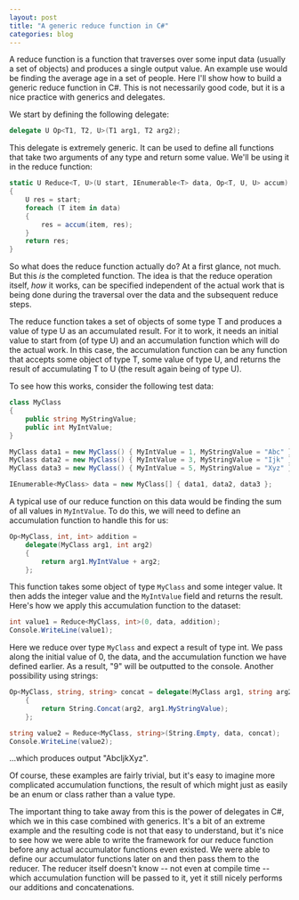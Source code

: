 ```yaml
---
layout: post
title: "A generic reduce function in C#"
categories: blog
---
```


A reduce function is a function that traverses over some input data (usually a set of objects) and produces a single output value. An example use would be finding the average age in a set of people. Here I'll show how to build a generic reduce function in C#. This is not necessarily good code, but it is a nice practice with generics and delegates.

We start by defining the following delegate:

```csharp
delegate U Op<T1, T2, U>(T1 arg1, T2 arg2);
```

This delegate is extremely generic. It can be used to define all functions that take two arguments of any type and return some value. We'll be using it in the reduce function:

```csharp
static U Reduce<T, U>(U start, IEnumerable<T> data, Op<T, U, U> accum)
{
    U res = start;
    foreach (T item in data)
    {
        res = accum(item, res);
    }
    return res;
}
```

So what does the reduce function actually do? At a first glance, not much. But this _is_ the completed function. The idea is that the reduce operation itself, _how_ it works, can be specified independent of the actual work that is being done during the traversal over the data and the subsequent reduce steps.

The reduce function takes a set of objects of some type T and produces a value of type U as an accumulated result. For it to work, it needs an initial value to start from (of type U) and an accumulation function which will do the actual work. In this case, the accumulation function can be any function that accepts some object of type T, some value of type U, and returns the result of accumulating T to U (the result again being of type U).

To see how this works, consider the following test data:

```csharp
class MyClass
{
    public string MyStringValue;
    public int MyIntValue;
}

MyClass data1 = new MyClass() { MyIntValue = 1, MyStringValue = "Abc" };
MyClass data2 = new MyClass() { MyIntValue = 3, MyStringValue = "Ijk" };
MyClass data3 = new MyClass() { MyIntValue = 5, MyStringValue = "Xyz" };

IEnumerable<MyClass> data = new MyClass[] { data1, data2, data3 };
```

A typical use of our reduce function on this data would be finding the sum of all values in `MyIntValue`. To do this, we will need to define an accumulation function to handle this for us:

```csharp
Op<MyClass, int, int> addition =
    delegate(MyClass arg1, int arg2)
    {
        return arg1.MyIntValue + arg2;
    };
```

This function takes some object of type `MyClass` and some integer value. It then adds the integer value and the `MyIntValue` field and returns the result. Here's how we apply this accumulation function to the dataset:

```csharp
int value1 = Reduce<MyClass, int>(0, data, addition);
Console.WriteLine(value1);
```

Here we reduce over type `MyClass` and expect a result of type int. We pass along the initial value of 0, the data, and the accumulation function we have defined earlier. As a result, "9" will be outputted to the console. Another possibility using strings:

```csharp
Op<MyClass, string, string> concat = delegate(MyClass arg1, string arg2)
    {
        return String.Concat(arg2, arg1.MyStringValue);
    };

string value2 = Reduce<MyClass, string>(String.Empty, data, concat);
Console.WriteLine(value2);
```

...which produces output "AbcIjkXyz".

Of course, these examples are fairly trivial, but it's easy to imagine more complicated accumulation functions, the result of which might just as easily be an enum or class rather than a value type.

The important thing to take away from this is the power of delegates in C#, which we in this case combined with generics. It's a bit of an extreme example and the resulting code is not that easy to understand, but it's nice to see how we were able to write the framework for our reduce function before any actual accumulator functions even existed. We were able to define our accumulator functions later on and then pass them to the reducer. The reducer itself doesn't know -- not even at compile time -- which accumulation function will be passed to it, yet it still nicely performs our additions and concatenations.

